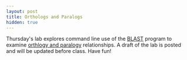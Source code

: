 ```yaml
---
layout: post
title: Orthologs and Paralogs
hidden: true
---
```


Thursday's lab explores command line use of the [BLAST](http://en.wikipedia.org/wiki/BLAST) program to examine [orthlogy and paralogy](http://www.sciencedirect.com/science/article/pii/S0168952500020059) relationships.  A draft of the lab is posted and will be updated before class.  Have fun!